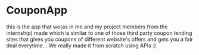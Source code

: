 # CouponApp #

this is the app that we(as in me and my project members from the internship) made which is similar to one of those third party coupon lending sites that gives you coupons of different website's offers and gets you a fair deal everytime... We really made it from scratch using APIs :)

